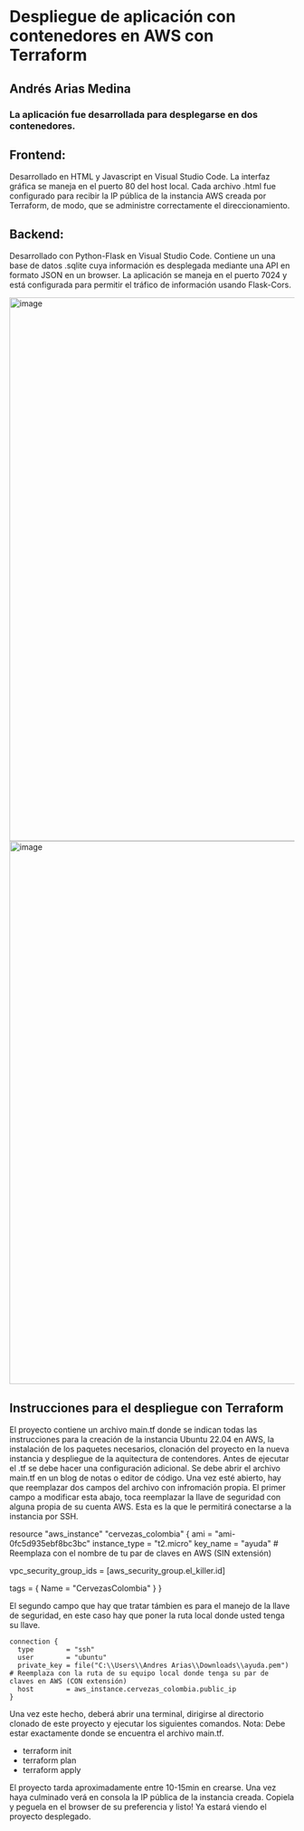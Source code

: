 # Despliegue de aplicación con contenedores en AWS con Terraform
## Andrés Arias Medina

### La aplicación fue desarrollada para desplegarse en dos contenedores.

## Frontend:
Desarrollado en HTML y Javascript en Visual Studio Code.
La interfaz gráfica se maneja en el puerto 80 del host local.
Cada archivo .html fue configurado para recibir la IP pública de la instancia AWS creada por Terraform, de modo, que se administre correctamente el direccionamiento.

## Backend:
Desarrollado con Python-Flask en Visual Studio Code.
Contiene un una base de datos .sqlite cuya información es desplegada mediante una API en formato JSON en un browser.
La aplicación se maneja en el puerto 7024 y está configurada para permitir el tráfico de información usando Flask-Cors.

<img width="960" alt="image" src="https://github.com/AndresAriasM/DockerContainers-Terraform/assets/77759820/f1e7375c-8a4c-4076-877e-de5b773d6641">

<img width="959" alt="image" src="https://github.com/AndresAriasM/DockerContainers-Terraform/assets/77759820/158a7b5e-ed74-41be-8f67-e8626075f26a">

## Instrucciones para el despliegue con Terraform
El proyecto contiene un archivo main.tf donde se indican todas las instrucciones para la creación de la instancia Ubuntu 22.04 en AWS, la instalación de los paquetes necesarios, clonación del proyecto en la nueva instancia y despliegue de la aquitectura de contendores.
Antes de ejecutar el .tf se debe hacer una configuración adicional. Se debe abrir el archivo main.tf en un blog de notas o editor de código. Una vez esté abierto, hay que reemplazar dos campos del archivo con infromación propia.
El primer campo a modificar esta abajo, toca reemplazar la llave de seguridad con alguna propia de su cuenta AWS. Esta es la que le permitirá conectarse a la instancia por SSH.

resource "aws_instance" "cervezas_colombia" {
  ami           = "ami-0fc5d935ebf8bc3bc"
  instance_type = "t2.micro"
  key_name      = "ayuda"  # Reemplaza con el nombre de tu par de claves en AWS (SIN extensión)

  vpc_security_group_ids = [aws_security_group.el_killer.id]

  tags = {
    Name = "CervezasColombia"
  }
}

El segundo campo que hay que tratar támbien es para el manejo de la llave de seguridad, en este caso hay que poner la ruta local donde usted tenga su llave.

    connection {
      type        = "ssh"
      user        = "ubuntu"
      private_key = file("C:\\Users\\Andres Arias\\Downloads\\ayuda.pem") # Reemplaza con la ruta de su equipo local donde tenga su par de claves en AWS (CON extensión)
      host        = aws_instance.cervezas_colombia.public_ip
    }

Una vez este hecho, deberá abrir una terminal, dirigirse al directorio clonado de este proyecto y ejecutar los siguientes comandos. 
Nota: Debe estar exactamente donde se encuentra el archivo main.tf.
- terraform init
- terraform plan
- terraform apply

El proyecto tarda aproximadamente entre 10-15min en crearse. Una vez haya culminado verá en consola la IP pública de la instancia creada.
Copiela y peguela en el browser de su preferencia y listo!
Ya estará viendo el proyecto desplegado.




